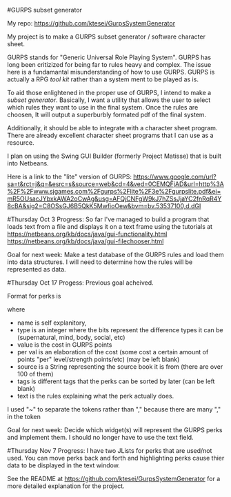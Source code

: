 #GURPS subset generator

My repo:
https://github.com/ktesei/GurpsSystemGenerator

My project is to make a GURPS subset generator / software character sheet.

GURPS stands for "Generic Universal Role Playing System". GURPS has long been critizized for being far to rules heavy and complex. The issue here is a fundamantal misunderstanding of how to use GURPS. GURPS is actually a RPG _tool kit_ rather than a system ment to be played as is.

To aid those enlightened in the proper use of GURPS, I intend to make a _subset generator_. Basically, I want a utility that allows the user to select which rules they want to use in the final system. Once the rules are choosen, It will output a superburbly formated pdf of the final system.

Additionally, it should be able to integrate with a character sheet program. There are already excellent character sheet programs that I can use as a resource.

I plan on using the Swing GUI Builder (formerly Project Matisse) that is built into Netbeans. 

Here is a link to the "lite" version of GURPS: https://www.google.com/url?sa=t&rct=j&q=&esrc=s&source=web&cd=4&ved=0CEMQFjAD&url=http%3A%2F%2Fwww.sjgames.com%2Fgurps%2Flite%2F3e%2Fgurpslite.pdf&ei=mR5OUsacJYbxkAWA2oCwAg&usg=AFQjCNFgW9kJ7hZSsJjaYC2fnRqR4Y8cBA&sig2=C8OSsGJ6B5QkK5MwfioOew&bvm=bv.53537100,d.dGI

#Thursday Oct 3
Progress: So far I've managed to build a program that loads text from a file and displays it on a text frame using the tutorials at
https://netbeans.org/kb/docs/java/gui-functionality.html
https://netbeans.org/kb/docs/java/gui-filechooser.html

Goal for next week: Make a test database of the GURPS rules and load them into data structures. I will need to determine how the rules will be represented as data. 

#Thursday Oct 17
Progess: Previous goal acheived.

Format for perks is
<name><type><value><per value><source><tags><text>

where 
* name is self explanitory,
* type is an integer where the bits represent the difference types it can be (supernatural, mind, body, social, etc)
* value is the cost in GURPS points
* per val is an elaboration of the cost (some cost a certain amount of points "per" level/strength points/etc) (may be left blank)
* source is a String representing the source book it is from (there are over 100 of them)
* tags is different tags that the perks can be sorted by later (can be left blank)
* text is the rules explaining what the perk actually does.

I used "~" to separate the tokens rather than "," because there are many "," in the <text> token

Goal for next week: Decide which widget(s) will represent the GURPS perks and implement them. I should no longer have to use the text field.

#Thursday Nov 7
Progress: I have two JLists for perks that are used/not used. You can move perks back and forth and highlighting perks cause thier data to be displayed in the text window.

See the README at https://github.com/ktesei/GurpsSystemGenerator for a more detailed explanation for the project.
